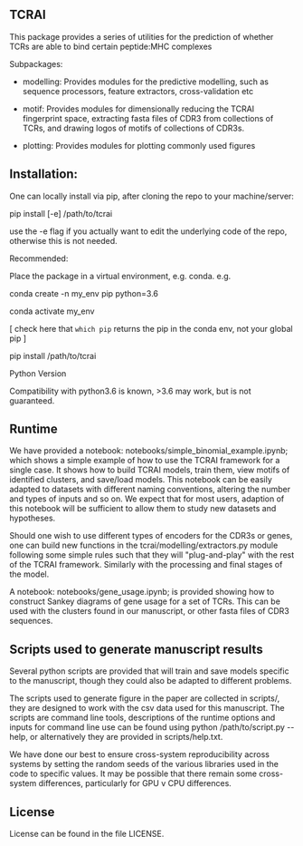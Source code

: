TCRAI
-------------

This package provides a series of utilities for the prediction of whether TCRs are able to bind certain peptide:MHC complexes

Subpackages:

 - modelling:
    Provides modules for the predictive modelling, such as sequence processors,
    feature extractors, cross-validation etc
    
 - motif:
    Provides modules for dimensionally reducing the TCRAI fingerprint space, extracting fasta files of CDR3 from collections
    of TCRs, and drawing logos of motifs of collections of CDR3s.
    
 - plotting:
     Provides modules for plotting commonly used figures
     
     
Installation:
-------------

One can locally install via pip, after cloning the repo to your machine/server:

pip install \[-e\] /path/to/tcrai

use the -e flag if you actually want to edit the underlying code of the repo, otherwise this is not needed.

Recommended: 

Place the package in a virtual environment, e.g. conda.
e.g.

conda create -n my_env pip python=3.6

conda activate my_env

\[ check here that `which pip` returns the pip in the conda env, not your global pip \]

pip install /path/to/tcrai


Python Version

Compatibility with python3.6 is known, >3.6 may work, but is not guaranteed.

Runtime
---------

We have provided a notebook: notebooks/simple_binomial_example.ipynb; which shows a simple example of how to use the TCRAI framework for a single case. It shows how to build TCRAI models, train them, view motifs of identified clusters, and save/load models. This notebook can be easily adapted to datasets with different naming conventions, altering the number and types of inputs and so on. We expect that for most users, adaption of this notebook will be sufficient to allow them to study new datasets and hypotheses. 

Should one wish to use different types of encoders for the CDR3s or genes, one can build new functions in the tcrai/modelling/extractors.py module following some simple rules such that they will "plug-and-play" with the rest of the TCRAI framework. Similarly with the processing and final stages of the model. 

A notebook: notebooks/gene_usage.ipynb; is provided showing how to construct Sankey diagrams of gene usage for a set of TCRs. This can be used with the clusters found in our manuscript, or other fasta files of CDR3 sequences. 


Scripts used to generate manuscript results
-----------------------------------------------

Several python scripts are provided that will train and save models specific to the manuscript, though they could also be adapted to different problems.

The scripts used to generate figure in the paper are collected in scripts/, they are designed to work with the csv data used for this manuscript. The scripts are command line tools, descriptions of the runtime options and inputs for command line use can be found using python /path/to/script.py --help, or alternatively they are provided in scripts/help.txt.

We have done our best to ensure cross-system reproducibility across systems by setting the random seeds of the various libraries used in the code to specific values. It may be possible that there remain some cross-system differences, particularly for GPU v CPU differences.

License
--------

License can be found in the file LICENSE.